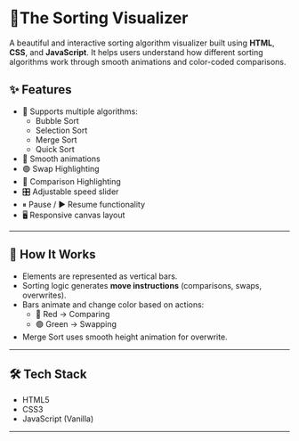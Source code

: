 # 🔢The Sorting Visualizer

A beautiful and interactive sorting algorithm visualizer built using **HTML**, **CSS**, and **JavaScript**. It helps users understand how different sorting algorithms work through smooth animations and color-coded comparisons.

## ✨ Features

- 🔁 Supports multiple algorithms:
  - Bubble Sort
  - Selection Sort
  - Merge Sort
  - Quick Sort
- 🎨 Smooth animations
- 🟢 Swap Highlighting
- 🔴 Comparison Highlighting
- 🎛️ Adjustable speed slider
- ⏸ Pause / ▶ Resume functionality
- 🖥️ Responsive canvas layout

---
## 🧠 How It Works

- Elements are represented as vertical bars.
- Sorting logic generates **move instructions** (comparisons, swaps, overwrites).
- Bars animate and change color based on actions:
  - 🔴 Red → Comparing
  - 🟢 Green → Swapping
- Merge Sort uses smooth height animation for overwrite.

---
## 🛠️ Tech Stack

- HTML5
- CSS3
- JavaScript (Vanilla)

---
